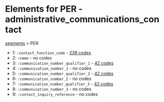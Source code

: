 # Elements for PER - administrative_communications_contact
[segments](../segments.md) > PER
* 1: `:contact_function_code` - [238 codes](../elements/PER_1.md)
* 2: `:name` - no codes
* 3: `:communication_number_qualifier_1` - [42 codes](../elements/PER_3.md)
* 4: `:communication_number_1` - no codes
* 5: `:communication_number_qualifier_2` - [42 codes](../elements/PER_5.md)
* 6: `:communication_number_2` - no codes
* 7: `:communication_number_qualifier_3` - [42 codes](../elements/PER_7.md)
* 8: `:communication_number_3` - no codes
* 9: `:contact_inquiry_reference` - no codes
